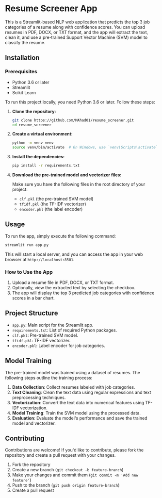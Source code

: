 # Resume Screener App

This is a Streamlit-based NLP web application that predicts the top 3 job categories of a resume along with confidence scores. You can upload resumes in PDF, DOCX, or TXT format, and the app will extract the text, clean it, and use a pre-trained Support Vector Machine (SVM) model to classify the resume.



## Installation

### Prerequisites
- Python 3.6 or later
- Streamlit
- Scikit Learn


To run this project locally, you need Python 3.6 or later. Follow these steps:

1. **Clone the repository:**

    ```bash
    git clone https://github.com/MAhad01/resume_screener.git
    cd resume_screener
    ```

2. **Create a virtual environment:**

    ```bash
    python -m venv venv
    source venv/bin/activate  # On Windows, use `venv\Scripts\activate`
    ```

3. **Install the dependencies:**

    ```bash
    pip install -r requirements.txt
    ```

4. **Download the pre-trained model and vectorizer files:**

    Make sure you have the following files in the root directory of your project:
    - `clf.pkl` (the pre-trained SVM model)
    - `tfidf.pkl` (the TF-IDF vectorizer)
    - `encoder.pkl` (the label encoder)

## Usage

To run the app, simply execute the following command:

```bash
streamlit run app.py
```

This will start a local server, and you can access the app in your web browser at `http://localhost:8501`.

### How to Use the App

1. Upload a resume file in PDF, DOCX, or TXT format.
2. Optionally, view the extracted text by selecting the checkbox.
3. The app will display the top 3 predicted job categories with confidence scores in a bar chart.

## Project Structure

- `app.py`: Main script for the Streamlit app.
- `requirements.txt`: List of required Python packages.
- `clf.pkl`: Pre-trained SVM model.
- `tfidf.pkl`: TF-IDF vectorizer.
- `encoder.pkl`: Label encoder for job categories.

## Model Training

The pre-trained model was trained using a dataset of resumes. The following steps outline the training process:

1. **Data Collection**: Collect resumes labeled with job categories.
2. **Text Cleaning**: Clean the text data using regular expressions and text preprocessing techniques.
3. **Vectorization**: Convert the text data into numerical features using TF-IDF vectorization.
4. **Model Training**: Train the SVM model using the processed data.
5. **Evaluation**: Evaluate the model's performance and save the trained model and vectorizer.

## Contributing

Contributions are welcome! If you'd like to contribute, please fork the repository and create a pull request with your changes.

1. Fork the repository
2. Create a new branch (`git checkout -b feature-branch`)
3. Make your changes and commit them (`git commit -m 'Add new feature'`)
4. Push to the branch (`git push origin feature-branch`)
5. Create a pull request

